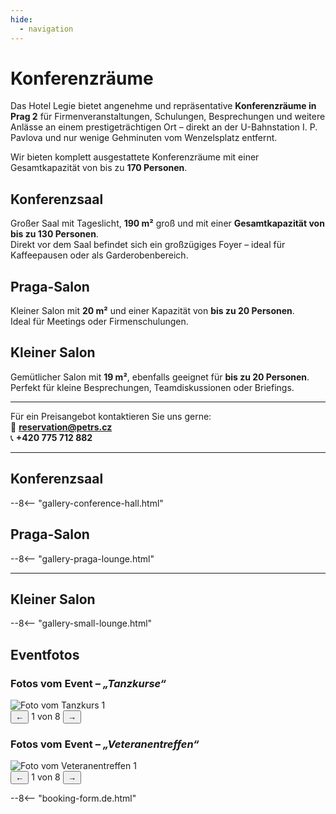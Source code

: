 ```yaml
---
hide:
  - navigation
---
```


# **Konferenzräume**

Das Hotel Legie bietet angenehme und repräsentative **Konferenzräume in Prag 2** für Firmenveranstaltungen, Schulungen, Besprechungen und weitere Anlässe an einem prestigeträchtigen Ort – direkt an der U-Bahnstation I. P. Pavlova und nur wenige Gehminuten vom Wenzelsplatz entfernt.

Wir bieten komplett ausgestattete Konferenzräume mit einer Gesamtkapazität von bis zu **170 Personen**.

## Konferenzsaal

Großer Saal mit Tageslicht, **190 m²** groß und mit einer **Gesamtkapazität von bis zu 130 Personen**.  
Direkt vor dem Saal befindet sich ein großzügiges Foyer – ideal für Kaffeepausen oder als Garderobenbereich.

## Praga-Salon

Kleiner Salon mit **20 m²** und einer Kapazität von **bis zu 20 Personen**.  
Ideal für Meetings oder Firmenschulungen.

## Kleiner Salon

Gemütlicher Salon mit **19 m²**, ebenfalls geeignet für **bis zu 20 Personen**.  
Perfekt für kleine Besprechungen, Teamdiskussionen oder Briefings.

---

Für ein Preisangebot kontaktieren Sie uns gerne:  
📧 **[reservation@petrs.cz](mailto:reservation@petrs.cz)**  
📞 **+420 775 712 882**

---

## Konferenzsaal

--8<-- "gallery-conference-hall.html"

## Praga-Salon

--8<-- "gallery-praga-lounge.html"

---

## Kleiner Salon

--8<-- "gallery-small-lounge.html"

## Eventfotos

### Fotos vom Event – *„Tanzkurse“*

<div class="gallery-slider" id="gallery-dance">
  <img src="/hotellegie/assets/akce/tanecni-kurz1.jpg" alt="Foto vom Tanzkurs 1">
  <div class="slider-controls">
    <button onclick="prevImage('gallery-dance')">←</button>
    <span id="gallery-dance-counter">1 von 8</span>
    <button onclick="nextImage('gallery-dance')">→</button>
  </div>
</div>

### Fotos vom Event – *„Veteranentreffen“*

<div class="gallery-slider" id="gallery-veterans">
  <img src="/hotellegie/assets/akce/veterani1.jpg" alt="Foto vom Veteranentreffen 1">
  <div class="slider-controls">
    <button onclick="prevImage('gallery-veterans')">←</button>
    <span id="gallery-veterans-counter">1 von 8</span>
    <button onclick="nextImage('gallery-veterans')">→</button>
  </div>
</div>

--8<-- "booking-form.de.html"